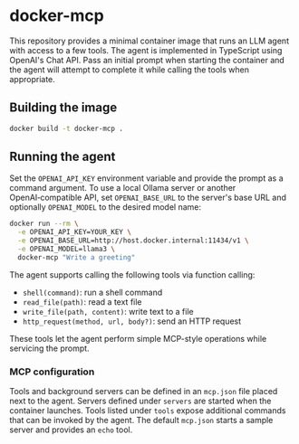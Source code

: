 # docker-mcp

This repository provides a minimal container image that runs an LLM agent with access to a few tools. The agent is implemented in TypeScript using OpenAI's Chat API. Pass an initial prompt when starting the container and the agent will attempt to complete it while calling the tools when appropriate.

## Building the image

```bash
docker build -t docker-mcp .
```

## Running the agent

Set the `OPENAI_API_KEY` environment variable and provide the prompt as a command argument. To use a local Ollama server or another OpenAI‑compatible API, set `OPENAI_BASE_URL` to the server's base URL and optionally `OPENAI_MODEL` to the desired model name:

```bash
docker run --rm \
  -e OPENAI_API_KEY=YOUR_KEY \
  -e OPENAI_BASE_URL=http://host.docker.internal:11434/v1 \
  -e OPENAI_MODEL=llama3 \
  docker-mcp "Write a greeting"
```

The agent supports calling the following tools via function calling:

- `shell(command)`: run a shell command
- `read_file(path)`: read a text file
- `write_file(path, content)`: write text to a file
- `http_request(method, url, body?)`: send an HTTP request

These tools let the agent perform simple MCP-style operations while servicing the prompt.

### MCP configuration

Tools and background servers can be defined in an `mcp.json` file placed next to the agent. Servers defined under `servers` are started when the container launches. Tools listed under `tools` expose additional commands that can be invoked by the agent. The default `mcp.json` starts a sample server and provides an `echo` tool.
